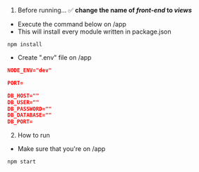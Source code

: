 1. Before running...
✅ **change the name of *front-end* to *views***
- Execute the command below on /app
- This will install every module written in package.json
```
npm install
```
- Create ".env" file on /app
```json
NODE_ENV="dev"

PORT=

DB_HOST=""
DB_USER=""
DB_PASSWORD=""
DB_DATABASE=""
DB_PORT=
```

2. How to run
- Make sure that you're on /app
```
npm start
```
